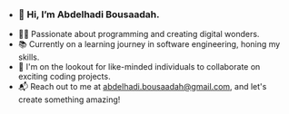 - ### 👋 Hi, I’m Abdelhadi Bousaadah.
- 👨‍💻 Passionate about programming and creating digital wonders.
- 📚 Currently on a learning journey in software engineering, honing my skills.
- 🤝 I'm on the lookout for like-minded individuals to collaborate on exciting coding projects.
- 📬 Reach out to me at abdelhadi.bousaadah@gmail.com, and let's create something amazing!
